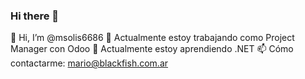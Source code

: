 ### Hi there 👋

<!--
**msolis6686/msolis6686** is a ✨ _special_ ✨ repository because its `README.md` (this file) appears on your GitHub profile.

Here are some ideas to get you started:

- 🔭 I’m currently working on ...
- 🌱 I’m currently learning ...
- 👯 I’m looking to collaborate on ...
- 🤔 I’m looking for help with ...
- 💬 Ask me about ...
- 📫 How to reach me: ...
- 😄 Pronouns: ...
- ⚡ Fun fact: ...
-->
👋 Hi, I’m @msolis6686
🔭 Actualmente estoy trabajando como Project Manager con Odoo
🌱 Actualmente estoy aprendiendo .NET
📫 Cómo contactarme: mario@blackfish.com.ar
